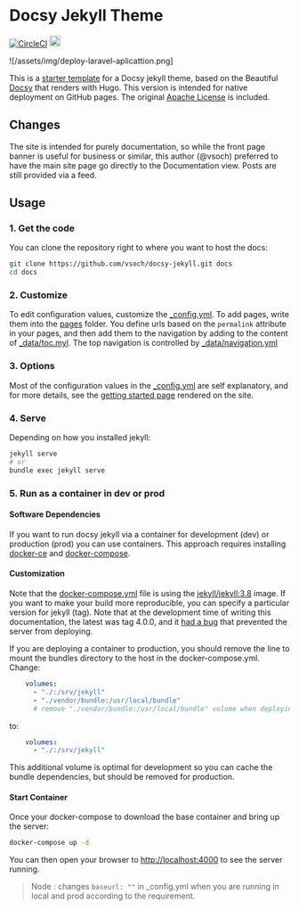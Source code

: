 # Docsy Jekyll Theme

[![CircleCI](https://circleci.com/gh/vsoch/docsy-jekyll/tree/master.svg?style=svg)](https://circleci.com/gh/vsoch/docsy-jekyll/tree/master)
<a href="https://jekyll-themes.com/docsy-jekyll/">
    <img src="https://img.shields.io/badge/featured%20on-JT-red.svg" height="20" alt="Jekyll Themes Shield" >
</a>

![/assets/img/deploy-laravel-aplicattion.png]

This is a [starter template](https://vsoch.github.com/docsy-jekyll/) for a Docsy jekyll theme, based
on the Beautiful [Docsy](https://github.com/google/docsy) that renders with Hugo. This version is intended for
native deployment on GitHub pages. The original [Apache License](https://github.com/vsoch/docsy-jekyll/blob/master/LICENSE) is included.

## Changes

The site is intended for purely documentation, so while the front page banner
is useful for business or similar, this author (@vsoch) preferred to have
the main site page go directly to the Documentation view. Posts
are still provided via a feed.

## Usage

### 1. Get the code

You can clone the repository right to where you want to host the docs:

```bash
git clone https://github.com/vsoch/docsy-jekyll.git docs
cd docs
```

### 2. Customize

To edit configuration values, customize the [_config.yml](https://github.com/vsoch/docsy-jekyll/blob/master/_config.yml).
To add pages, write them into the [pages](https://github.com/vsoch/docsy-jekyll/blob/master/pages) folder. 
You define urls based on the `permalink` attribute in your pages,
and then add them to the navigation by adding to the content of [_data/toc.myl](https://github.com/vsoch/docsy-jekyll/blob/master/_data/toc.yml).
The top navigation is controlled by [_data/navigation.yml](https://github.com/vsoch/docsy-jekyll/blob/master/_data/navigation.yml)

### 3. Options

Most of the configuration values in the [_config.yml](https://github.com/vsoch/docsy-jekyll/blob/master/_config.yml) are self explanatory,
and for more details, see the [getting started page](https://vsoch.github.io/docsy-jekyll/docs/getting-started)
rendered on the site.

### 4. Serve

Depending on how you installed jekyll:

```bash
jekyll serve
# or
bundle exec jekyll serve
```

### 5. Run as a container in dev or prod

#### Software Dependencies

If you want to run docsy jekyll via a container for development (dev) or production (prod) you can use containers. This approach requires installing [docker-ce](https://docs.docker.com/engine/install/ubuntu/) and [docker-compose](https://docs.docker.com/compose/install/). 

#### Customization

Note that the [docker-compose.yml](docker-compose.yml) file is using the [jekyll/jekyll:3.8](https://hub.docker.com/r/jekyll/jekyll/tags) image. If you want to make your build more reproducible, you can specify a particular version for jekyll (tag). Note that at the development time of writing this documentation, the latest was tag 4.0.0,
and it [had a bug](https://github.com/fastai/fastpages/issues/267#issuecomment-620612896) that prevented the server from deploying.

If you are deploying a container to production, you should remove the line to
mount the bundles directory to the host in the docker-compose.yml. Change:

```yaml
    volumes: 
      - "./:/srv/jekyll"
      - "./vendor/bundle:/usr/local/bundle"
      # remove "./vendor/bundle:/usr/local/bundle" volume when deploying in production
```

to:

```yaml
    volumes: 
      - "./:/srv/jekyll"
```

This additional volume is optimal for development so you can cache the bundle dependencies,
but should be removed for production. 

#### Start Container

Once your docker-compose to download the base container and bring up the server:

```bash
docker-compose up -d
```

You can then open your browser to [http://localhost:4000](http://localhost:4000)
to see the server running.

> Node : changes `baseurl: ""` in _config.yml  when you are running in local and prod according to the requirement.
